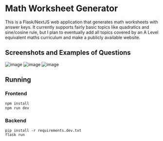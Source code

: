 # Math Worksheet Generator
This is a Flask/NextJS web application that generates math worksheets with answer keys. It currently supports fairly basic topics like quadratics and sine/cosine rule, but I plan to eventually add all topics covered by an A Level equivalent maths curriculum and make a publicly available website.
## Screenshots and Examples of Questions
![image](https://github.com/user-attachments/assets/b43d1043-7e3b-4571-9b04-9821742eb744)
![image](https://github.com/user-attachments/assets/b81009b8-9a4f-4883-9761-ec11d0431f12)
![image](https://github.com/user-attachments/assets/06aacd0c-26c0-423b-80db-f2255beea3bf)
## Running
### Frontend
```sh
npm install
npm run dev
```
### Backend
```
pip install -r requirements.dev.txt
flask run
```
